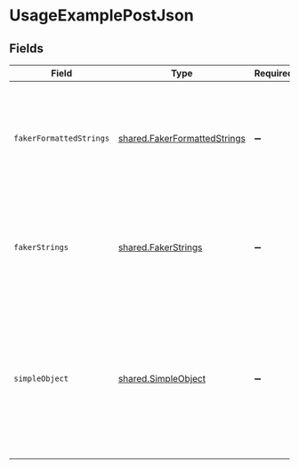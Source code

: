 # UsageExamplePostJson


## Fields

| Field                                                                                                                                                          | Type                                                                                                                                                           | Required                                                                                                                                                       | Description                                                                                                                                                    |
| -------------------------------------------------------------------------------------------------------------------------------------------------------------- | -------------------------------------------------------------------------------------------------------------------------------------------------------------- | -------------------------------------------------------------------------------------------------------------------------------------------------------------- | -------------------------------------------------------------------------------------------------------------------------------------------------------------- |
| `fakerFormattedStrings`                                                                                                                                        | [shared.FakerFormattedStrings](../../../sdk/models/shared/fakerformattedstrings.md)                                                                            | :heavy_minus_sign:                                                                                                                                             | A set of strings with format values that lead to relevant examples being generated for them                                                                    |
| `fakerStrings`                                                                                                                                                 | [shared.FakerStrings](../../../sdk/models/shared/fakerstrings.md)                                                                                              | :heavy_minus_sign:                                                                                                                                             | A set of strings with fieldnames that lead to relevant examples being generated for them                                                                       |
| `simpleObject`                                                                                                                                                 | [shared.SimpleObject](../../../sdk/models/shared/simpleobject.md)                                                                                              | :heavy_minus_sign:                                                                                                                                             | A simple object that uses all our supported primitive types and enums and has optional properties.<br/><br/>[A link to the external docs.](https://speakeasy.com/docs) |